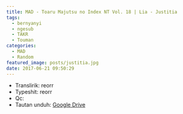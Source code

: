 ```yaml
---
title: MAD - Toaru Majutsu no Index NT Vol. 18 | Lia - Justitia
tags:
  - bernyanyi
  - ngesub
  - TAKR
  - Touman
categories:
  - MAD
  - Random
featured_image: posts/justitia.jpg
date: 2017-06-21 09:50:29
---
```



- Translirik: reorr
- Typeshit: reorr
- Qc: 
- Tautan unduh: [Google Drive](https://drive.google.com/file/d/0B-XpBI8zNUN4djlpQk9YUENfcGs/view)